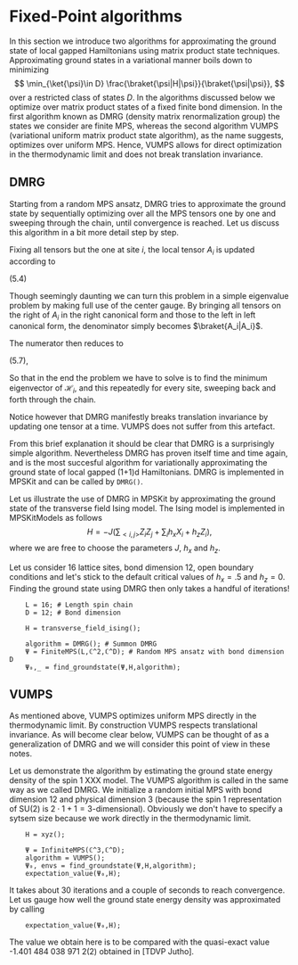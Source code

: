 # Fixed-Point algorithms

In this section we introduce two algorithms for approximating the ground state of local gapped Hamiltonians using matrix product state techniques. Approximating ground states in a variational manner boils down to minimizing
$$
    \min_{\ket{\psi}\in D} \frac{\braket{\psi|H|\psi}}{\braket{\psi|\psi}},
$$
over a restricted class of states $D$. In the algorithms discussed below we optimize over matrix product states of a fixed finite bond dimension. In the first algorithm known as DMRG (density matrix renormalization group) the states we consider are finite MPS, whereas the second algorithm VUMPS (variational uniform matrix product state algorithm), as the name suggests, optimizes over uniform MPS. Hence, VUMPS allows for direct optimization in the thermodynamic limit and does not break translation invariance.

## DMRG
Starting from a random MPS ansatz, DMRG tries to approximate the ground state by sequentially optimizing over all the MPS tensors one by one and sweeping through the chain, until convergence is reached. Let us discuss this algorithm in a bit more detail step by step.

Fixing all tensors but the one at site $i$, the local tensor $A_i$ is updated according to

(5.4)

Though seemingly daunting we can turn this problem in a simple eigenvalue problem by making full use of the center gauge. By bringing all tensors on the right of $A_i$ in the right canonical form and those to the left in left canonical form, the denominator simply becomes $\braket{A_i|A_i}$.

The numerator then reduces to 

(5.7),

So that in the end the problem we have to solve is to find the minimum eigenvector of $\mathcal{H}_i$, and this repeatedly for every site, sweeping back and forth through the chain.

Notice however that DMRG manifestly breaks translation invariance by updating one tensor at a time. VUMPS does not suffer from this artefact.

From this brief explanation it should be clear that DMRG is a surprisingly simple algorithm. Nevertheless DMRG has proven itself time and time again, and is the most succesful algorithm for variationally approximating the ground state of local gapped (1+1)d Hamiltonians. DMRG is implemented in MPSKit and can be called by `DMRG()`.

Let us illustrate the use of DMRG in MPSKit by approximating the ground state of the transverse field Ising model. The Ising model is implemented in MPSKitModels as follows
$$
    H = -J\left(\sum_{<i,j>} Z_i Z_j + \sum_i h_x X_i + h_z Z_i\right),
$$
where we are free to choose the parameters $J$, $h_x$ and $h_z$.

Let us consider 16 lattice sites, bond dimension 12, open boundary conditions and let's stick to the default critical values of $h_x=.5$ and $h_z=0$. Finding the ground state using DMRG then only takes a handful of iterations!

```{code-cell} julia
    L = 16; # Length spin chain
    D = 12; # Bond dimension

    H = transverse_field_ising();

    algorithm = DMRG(); # Summon DMRG
    Ψ = FiniteMPS(L,ℂ^2,ℂ^D); # Random MPS ansatz with bond dimension D
    Ψ₀,_ = find_groundstate(Ψ,H,algorithm);
```

## VUMPS

As mentioned above, VUMPS optimizes uniform MPS directly in the thermodynamic limit. By construction VUMPS respects translational invariance. As will become clear below, VUMPS can be thought of as a generalization of DMRG and we will consider this point of view in these notes.

Let us demonstrate the algorithm by estimating the ground state energy density of the spin 1 XXX model. The VUMPS algorithm is called in the same way as we called DMRG. We initialize a random initial MPS with bond dimension 12 and physical dimension 3 (because the spin 1 representation of SU(2) is $2\cdot1+1=3$-dimensional). Obviously we don't have to specify a sytsem size because we work directly in the thermodynamic limit.

```{code-cell} julia
    H = xyz();

    Ψ = InfiniteMPS(ℂ^3,ℂ^D);
    algorithm = VUMPS();
    Ψ₀, envs = find_groundstate(Ψ,H,algorithm);
    expectation_value(Ψ₀,H);
```

It takes about 30 iterations and a couple of seconds to reach convergence. Let us gauge how well the ground state energy density was approximated by calling

```{code-cell} julia
    expectation_value(Ψ₀,H);
```

The value we obtain here is to be compared with the quasi-exact value -1.401 484 038 971 2(2) obtained in [TDVP Jutho].